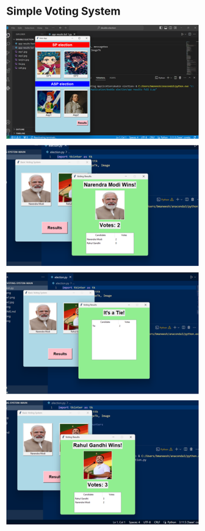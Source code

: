 # Simple Voting System


![alt text](https://github.com/bmaneesh2000/Tkinter-Voting-Application-/blob/main/Pics/1%201.png)

![alt text](https://github.com/bmaneesh2000/Simple-Voting-Application/blob/main/two.png)

![alt text](https://github.com/bmaneesh2000/Simple-Voting-Application/blob/main/tree.png)

![alt text](https://github.com/bmaneesh2000/Simple-Voting-Application/blob/main/four.png)
